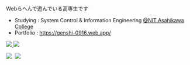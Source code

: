 Webらへんで遊んでいる高専生です

- Studying : System Control & Information Engineering <a href="https://www.asahikawa-nct.ac.jp/" target="_blank" rel="noreferrer">@NIT.Asahikawa College<a>
- Portfolio :  <a href="https://genshi-0916.web.app/" target="_blank" rel="noreferrer">https://genshi-0916.web.app/<a>


<a href="https://twitter.com/genshi0916" target="_blank" rel="noreferrer">
<img src="https://img.shields.io/badge/twitter-follow-%231DA1F2.svg?style=for-the-badge&logo=twitter" /> 
</a>

<a href="https://www.facebook.com/genki.kano.794/" target="_blank" rel="noreferrer">
  <img src="https://img.shields.io/badge/facebook-follow-%231877F2.svg?style=for-the-badge&logo=facebook"/>
</a>

![](https://img.shields.io/badge/-No%20socialization-red)&nbsp;
<img src="https://komarev.com/ghpvc/?username=Genshi0916">
